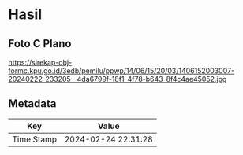 # Hasil

## Foto C Plano

https://sirekap-obj-formc.kpu.go.id/3edb/pemilu/ppwp/14/06/15/20/03/1406152003007-20240222-233205--4da6799f-18f1-4f78-b643-8f4c4ae45052.jpg


## Metadata

| Key        | Value               |
| ---------- | ------------------- |
| Time Stamp | 2024-02-24 22:31:28 |



